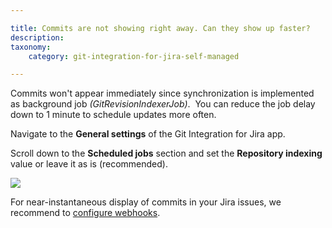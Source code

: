 ```yaml
---

title: Commits are not showing right away. Can they show up faster?
description:
taxonomy:
    category: git-integration-for-jira-self-managed

---
```

Commits won't appear immediately since synchronization is implemented as background job _(GitRevisionIndexerJob)_.  You can reduce the job delay down to 1 minute to schedule updates more often.

Navigate to the **General settings** of the Git Integration for Jira app.

Scroll down to the **Scheduled jobs** section and set the **Repository indexing** value or leave it as is (recommended).

![](https://bigbrassband.atlassian.net/wiki/download/thumbnails/2053570566/gitserver-gencfg-sched-jobs-repo-idx-sel.png?version=1&modificationDate=1642419212374&cacheVersion=1&api=v2&width=680&height=300)

For near-instantaneous display of commits in your Jira issues, we recommend to [configure webhooks](/git-integration-for-jira-self-managed/integration-webhooks-gij-self-managed).

